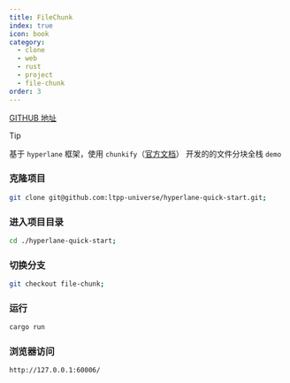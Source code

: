 ```yaml
---
title: FileChunk
index: true
icon: book
category:
  - clone
  - web
  - rust
  - project
  - file-chunk
order: 3
---
```


<Share colorful />

[GITHUB 地址](https://github.com/ltpp-universe/hyperlane-quick-start/tree/file-chunk)

> [!tip]
>
> 基于 `hyperlane` 框架，使用 `chunkify`（[官方文档](../../chunkify/README.md)） 开发的的文件分块全栈 `demo`

### 克隆项目

```sh
git clone git@github.com:ltpp-universe/hyperlane-quick-start.git;
```

### 进入项目目录

```sh
cd ./hyperlane-quick-start;
```

### 切换分支

```sh
git checkout file-chunk;
```

### 运行

```sh
cargo run
```

### 浏览器访问

```sh
http://127.0.0.1:60006/
```
